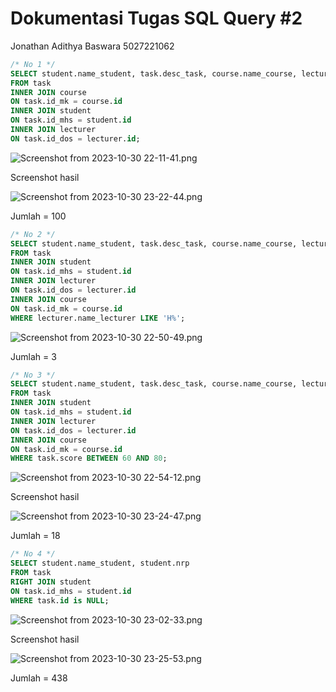 # Dokumentasi Tugas SQL Query #2

Jonathan Adithya Baswara 5027221062

```sql
/* No 1 */
SELECT student.name_student, task.desc_task, course.name_course, lecturer.name_lecturer
FROM task
INNER JOIN course
ON task.id_mk = course.id
INNER JOIN student
ON task.id_mhs = student.id
INNER JOIN lecturer
ON task.id_dos = lecturer.id;
```

![Screenshot from 2023-10-30 22-11-41.png](https://github.com/jonathan-dotcom/StrukduttdanOOP/tree/main/TugasSQLquery%232/Dokumentasi%20Tugas%20SQL%20Query%20%232/Screenshot_from_2023-10-30_22-11-41.png?raw=true)

Screenshot hasil

![Screenshot from 2023-10-30 23-22-44.png](https://github.com/jonathan-dotcom/StrukduttdanOOP/tree/main/TugasSQLquery%232/Dokumentasi%20Tugas%20SQL%20Query%20%232/Screenshot_from_2023-10-30_23-22-44.png?raw=true)

Jumlah = 100

```sql
/* No 2 */
SELECT student.name_student, task.desc_task, course.name_course, lecturer.name_lecturer 
FROM task
INNER JOIN student 
ON task.id_mhs = student.id
INNER JOIN lecturer
ON task.id_dos = lecturer.id
INNER JOIN course
ON task.id_mk = course.id
WHERE lecturer.name_lecturer LIKE 'H%';
```

![Screenshot from 2023-10-30 22-50-49.png](https://github.com/jonathan-dotcom/StrukduttdanOOP/tree/main/TugasSQLquery%232/Dokumentasi%20Tugas%20SQL%20Query%20%232/Screenshot_from_2023-10-30_22-50-49.png?raw=true)

Jumlah = 3

```sql
/* No 3 */
SELECT student.name_student, task.desc_task, course.name_course, lecturer.name_lecturer 
FROM task
INNER JOIN student 
ON task.id_mhs = student.id
INNER JOIN lecturer
ON task.id_dos = lecturer.id
INNER JOIN course
ON task.id_mk = course.id
WHERE task.score BETWEEN 60 AND 80;
```

![Screenshot from 2023-10-30 22-54-12.png](https://github.com/jonathan-dotcom/StrukduttdanOOP/tree/main/TugasSQLquery%232/Dokumentasi%20Tugas%20SQL%20Query%20%232/Screenshot_from_2023-10-30_22-54-12.png?raw=true)

Screenshot hasil

![Screenshot from 2023-10-30 23-24-47.png](https://github.com/jonathan-dotcom/StrukduttdanOOP/tree/main/TugasSQLquery%232/Dokumentasi%20Tugas%20SQL%20Query%20%232/Screenshot_from_2023-10-30_23-24-47.png?raw=true)

Jumlah = 18

```sql
/* No 4 */
SELECT student.name_student, student.nrp
FROM task
RIGHT JOIN student 
ON task.id_mhs = student.id
WHERE task.id is NULL;
```

![Screenshot from 2023-10-30 23-02-33.png](https://github.com/jonathan-dotcom/StrukduttdanOOP/tree/main/TugasSQLquery%232/Dokumentasi%20Tugas%20SQL%20Query%20%232/Screenshot_from_2023-10-30_23-02-33.png?raw=true)

Screenshot hasil

![Screenshot from 2023-10-30 23-25-53.png](https://github.com/jonathan-dotcom/StrukduttdanOOP/tree/main/TugasSQLquery%232/Dokumentasi%20Tugas%20SQL%20Query%20%232/Screenshot_from_2023-10-30_23-25-53.png?raw=true)

Jumlah = 438